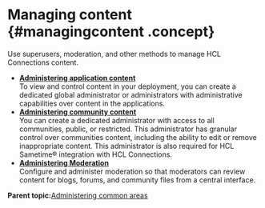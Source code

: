 # Managing content {#managingcontent .concept}

Use superusers, moderation, and other methods to manage HCL Connections content.

-   **[Administering application content](../admin/r_admin_common_superusers.md)**  
To view and control content in your deployment, you can create a dedicated global administrator or administrators with administrative capabilities over content in the applications.
-   **[Administering community content](../admin/t_admin_communities_create_superuser.md)**  
You can create a dedicated administrator with access to all communities, public, or restricted. This administrator has granular control over communities content, including the ability to edit or remove inappropriate content. This administrator is also required for HCL Sametime® integration with HCL Connections.
-   **[Administering Moderation](../install/c_config_moderation_app.md)**  
Configure and administer moderation so that moderators can review content for blogs, forums, and community files from a central interface.

**Parent topic:**[Administering common areas](../admin/c_admin_act_wsadmin.md)

